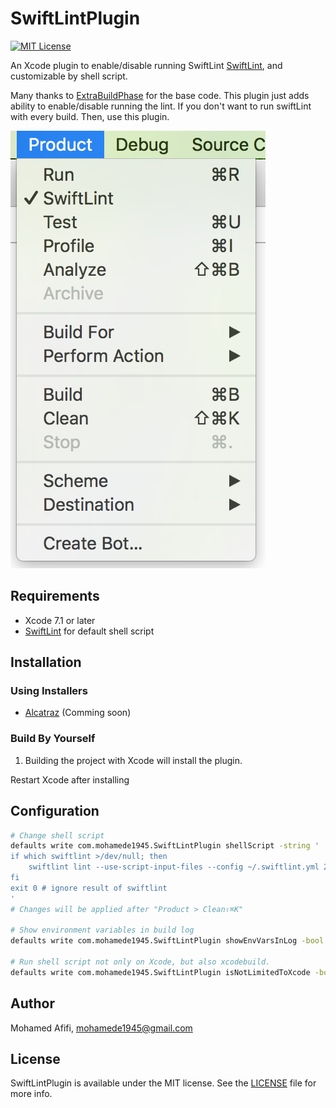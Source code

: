 # SwiftLintPlugin
[![MIT License](http://img.shields.io/badge/license-MIT-blue.svg?style=flat)](LICENSE)

An Xcode plugin to enable/disable running SwiftLint [SwiftLint](https://github.com/realm/SwiftLint), and customizable by shell script.

Many thanks to [ExtraBuildPhase](https://github.com/norio-nomura/ExtraBuildPhase) for the base code. This plugin just adds ability to enable/disable running the lint. If you don't want to run swiftLint with every build. Then, use this plugin.

![screenshots](screenshot.png)

## Requirements
- Xcode 7.1 or later
- [SwiftLint](https://github.com/realm/SwiftLint) for default shell script

## Installation

### Using Installers
- [Alcatraz](http://alcatraz.io) (Comming soon)

### Build By Yourself
1. Building the project with Xcode will install the plugin.

Restart Xcode after installing

## Configuration
```sh
# Change shell script
defaults write com.mohamede1945.SwiftLintPlugin shellScript -string '
if which swiftlint >/dev/null; then
    swiftlint lint --use-script-input-files --config ~/.swiftlint.yml 2>/dev/null
fi
exit 0 # ignore result of swiftlint
'
# Changes will be applied after "Product > Clean⇧⌘K"

# Show environment variables in build log
defaults write com.mohamede1945.SwiftLintPlugin showEnvVarsInLog -bool true

# Run shell script not only on Xcode, but also xcodebuild.
defaults write com.mohamede1945.SwiftLintPlugin isNotLimitedToXcode -bool true
```

## Author

Mohamed Afifi, mohamede1945@gmail.com

## License

SwiftLintPlugin is available under the MIT license. See the [LICENSE](LICENSE) file for more info.
